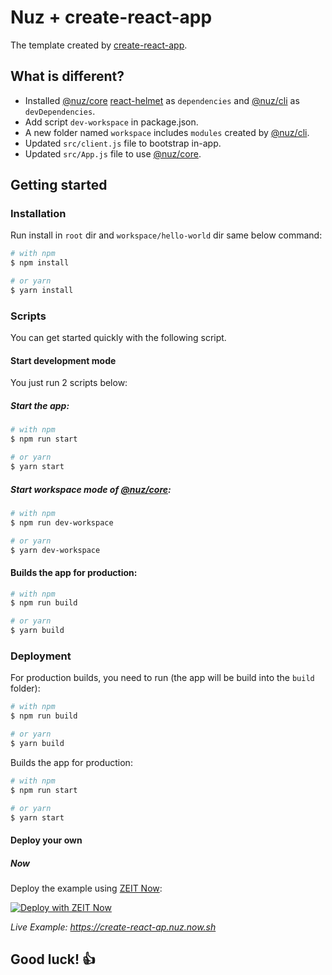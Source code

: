 # Nuz + create-react-app

The template created by [create-react-app](https://www.npmjs.com/package/create-react-app).

## What is different?

- Installed [@nuz/core](https://github.com/lamhieu-vk/nuz/tree/develop/packages/nuz-core) [react-helmet](https://www.npmjs.com/package/react-helmet) as `dependencies` and [@nuz/cli](https://github.com/lamhieu-vk/nuz/tree/develop/packages/nuz-cli) as `devDependencies`.
- Add script `dev-workspace` in package.json.
- A new folder named `workspace` includes `modules` created by [@nuz/cli](https://github.com/lamhieu-vk/nuz/tree/develop/packages/nuz-cli).
- Updated `src/client.js` file to bootstrap in-app.
- Updated `src/App.js` file to use [@nuz/core](https://github.com/lamhieu-vk/nuz/tree/develop/packages/nuz-core).

## Getting started

### Installation

Run install in `root` dir and `workspace/hello-world` dir same below command:
```sh
# with npm
$ npm install

# or yarn
$ yarn install
```

### Scripts

You can get started quickly with the following script.

#### Start development mode

You just run 2 scripts below:

##### Start the app:
```sh
# with npm
$ npm run start

# or yarn
$ yarn start
```

##### Start workspace mode of [@nuz/core](https://github.com/lamhieu-vk/nuz/tree/develop/packages/nuz-core):
```sh
# with npm
$ npm run dev-workspace

# or yarn
$ yarn dev-workspace
```

#### Builds the app for production:
```sh
# with npm
$ npm run build

# or yarn
$ yarn build
```


### Deployment

For production builds, you need to run (the app will be build into the `build` folder):
```sh
# with npm
$ npm run build

# or yarn
$ yarn build
```

Builds the app for production:
```sh
# with npm
$ npm run start

# or yarn
$ yarn start
```

#### Deploy your own

##### Now

Deploy the example using [ZEIT Now](https://zeit.co/now):

[![Deploy with ZEIT Now](https://zeit.co/button)](https://zeit.co/import/project?template=https://github.com/lamhieu-vk/nuz/tree/develop/examples/apps/create-react-app)

_Live Example: https://create-react-ap.nuz.now.sh_

## Good luck! 👍

